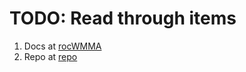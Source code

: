 # TODO: Read through items

1. Docs at [rocWMMA](https://rocm.docs.amd.com/projects/rocWMMA/en/latest/conceptual/programmers-guide.html)
2. Repo at [repo](https://github.com/ROCm/rocWMMA)

